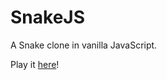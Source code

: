 # SnakeJS

A Snake clone in vanilla JavaScript.

Play it [here](https://theletterish.github.io/snake-js/)!
